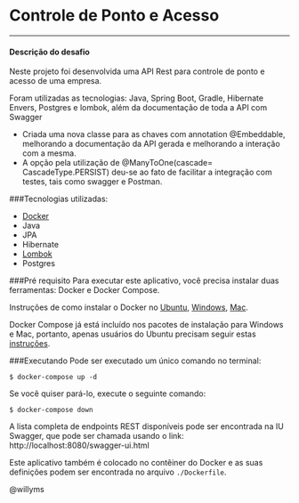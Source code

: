  Controle de Ponto e Acesso
===========================
---
#### Descrição do desafio
Neste projeto foi desenvolvida uma API Rest para controle de ponto e acesso de uma empresa.

Foram utilizadas as tecnologias: Java, Spring Boot, Gradle, Hibernate Envers, Postgres e lombok, além da documentação de toda a API com Swagger

* Criada uma nova classe para as chaves com annotation @Embeddable, melhorando a documentação da API gerada e melhorando a interação com a mesma.
* A opção pela utilização de @ManyToOne(cascade= CascadeType.PERSIST) deu-se ao fato de facilitar a integração com testes, tais como swagger e Postman.

###Tecnologias utilizadas:
- [Docker](https://docs.docker.com/get-started/)
- Java
- JPA
- Hibernate
- [Lombok](https://projectlombok.org/)
- Postgres

###Pré requisito
Para executar este aplicativo, você precisa instalar duas ferramentas: Docker e Docker Compose.

Instruções de como instalar o Docker no [Ubuntu](https://docs.docker.com/engine/install/ubuntu/), [Windows](https://docs.docker.com/docker-for-windows/install/), [Mac](https://docs.docker.com/docker-for-mac/install/).

Docker Compose já está incluído nos pacotes de instalação para Windows e Mac, portanto, apenas usuários do Ubuntu precisam seguir estas [instruções](https://docs.docker.com/compose/install/).

###Executando
Pode ser executado um único comando no terminal:
~~~
$ docker-compose up -d
~~~
Se você quiser pará-lo, execute o seguinte comando:
~~~
$ docker-compose down
~~~

A lista completa de endpoints REST disponíveis pode ser encontrada na IU Swagger, que pode ser chamada usando o link: http://localhost:8080/swagger-ui.html

Este aplicativo também é colocado no contêiner do Docker e as suas definições podem ser encontrada no arquivo `./Dockerfile`.

@willyms